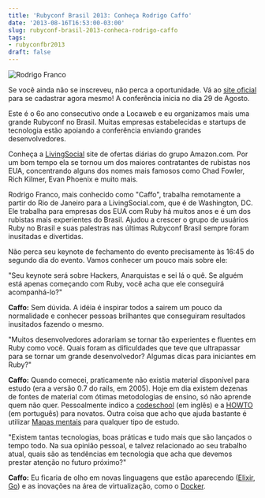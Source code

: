 ```yaml
---
title: 'Rubyconf Brasil 2013: Conheça Rodrigo Caffo'
date: '2013-08-16T16:53:00-03:00'
slug: rubyconf-brasil-2013-conheca-rodrigo-caffo
tags:
- rubyconfbr2013
draft: false
---
```


![Rodrigo Franco](http://www.rubyconf.com.br/assets/speakers/Caffo-7fce933eb6a379bca16319f84892e35e.jpg)

Se você ainda não se inscreveu, não perca a oportunidade. Vá ao [site oficial](http://www.rubyconf.com.br) para se cadastrar agora mesmo! A conferência inicia no dia 29 de Agosto.

Este é o 6o ano consecutivo onde a Locaweb e eu organizamos mais uma grande Rubyconf no Brasil. Muitas empresas estabelecidas e startups de tecnologia estão apoiando a conferência enviando grandes desenvolvedores.

Conheça a [LivingSocial](http://www.livingsocial/) site de ofertas diárias do grupo Amazon.com. Por um bom tempo ela se tornou um dos maiores contratantes de rubistas nos EUA, concentrando alguns dos nomes mais famosos como Chad Fowler, Rich Kilmer, Evan Phoenix e muito mais.

Rodrigo Franco, mais conhecido como "Caffo", trabalha remotamente a partir do Rio de Janeiro para a LivingSocial.com, que é de Washington, DC. Ele trabalha para empresas dos EUA com Ruby há muitos anos e é um dos rubistas mais experientes do Brasil. Ajudou a crescer o grupo de usuários Ruby no Brasil e suas palestras nas últimas Rubyconf Brasil sempre foram inusitadas e divertidas.

Não perca seu keynote de fechamento do evento precisamente às 16:45 do segundo dia do evento. Vamos conhecer um pouco mais sobre ele:

"Seu keynote será sobre Hackers, Anarquistas e sei lá o quê. Se alguém está apenas começando com Ruby, você acha que ele conseguirá acompanhá-lo?"

**Caffo:** Sem dúvida. A idéia é inspirar todos a sairem um pouco da normalidade e conhecer pessoas brilhantes que conseguiram resultados inusitados fazendo o mesmo.

"Muitos desenvolvedores adorariam se tornar tão experientes e fluentes em Ruby como você. Quais foram as dificuldades que teve que ultrapassar para se tornar um grande desenvolvedor? Algumas dicas para iniciantes em Ruby?"

**Caffo:** Quando comecei, praticamente não existia material disponível para estudo (era a versão 0.7 do rails, em 2005). Hoje em dia existem dezenas de fontes de material com ótimas metodologias de ensino, só não aprende quem não quer. Pessoalmente indico a [codeschool](http://codeschool.com) (em inglês) e a [HOWTO](http://howto.com.br) (em português) para novatos. Outra coisa que acho que ajuda bastante é utilizar [Mapas mentais](http://pt.wikipedia.org/wiki/Mapa_mental) para qualquer tipo de estudo.

"Existem tantas tecnologias, boas práticas e tudo mais que são lançados o tempo todo. Na sua opinião pessoal, e talvez relacionado ao seu trabalho atual, quais são as tendências em tecnologia que acha que devemos prestar atenção no futuro próximo?"

**Caffo:** Eu ficaria de olho em novas linguagens que estão aparecendo ([Elixir](http://elixir-lang.org/), [Go](http://golang.org/)) e as inovações na área de virtualização, como o [Docker](http://docker.io).
